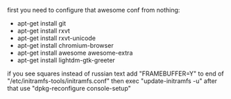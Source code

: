 first you need to configure that awesome conf from nothing:
* apt-get install git
* apt-get install rxvt
* apt-get install rxvt-unicode
* apt-get install chromium-browser
* apt-get install awesome awesome-extra
* apt-get install lightdm-gtk-greeter

if you see squares instead of russian text
add "FRAMEBUFFER=Y" to end of "/etc/initramfs-tools/initramfs.conf"
then exec "update-initramfs -u"
after that use "dpkg-reconfigure console-setup"

